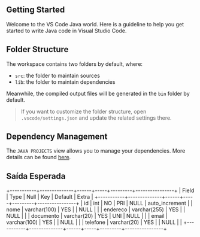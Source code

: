 ## Getting Started

Welcome to the VS Code Java world. Here is a guideline to help you get started to write Java code in Visual Studio Code.

## Folder Structure

The workspace contains two folders by default, where:

- `src`: the folder to maintain sources
- `lib`: the folder to maintain dependencies

Meanwhile, the compiled output files will be generated in the `bin` folder by default.

> If you want to customize the folder structure, open `.vscode/settings.json` and update the related settings there.

## Dependency Management

The `JAVA PROJECTS` view allows you to manage your dependencies. More details can be found [here](https://github.com/microsoft/vscode-java-dependency#manage-dependencies).


## Saída Esperada
+-----------+--------------+------+-----+---------+----------------+
| Field     | Type         | Null | Key | Default | Extra          |
+-----------+--------------+------+-----+---------+----------------+
| id        | int          | NO   | PRI | NULL    | auto_increment |
| nome      | varchar(100) | YES  |     | NULL    |                |
| endereco  | varchar(255) | YES  |     | NULL    |                |
| documento | varchar(20)  | YES  | UNI | NULL    |                |
| email     | varchar(100) | YES  |     | NULL    |                |
| telefone  | varchar(20)  | YES  |     | NULL    |                |
+-----------+--------------+------+-----+---------+----------------+
